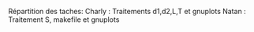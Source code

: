 Répartition des taches:
Charly : Traitements d1,d2,L,T et gnuplots
Natan : Traitement S, makefile et gnuplots


